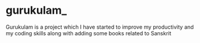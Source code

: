# gurukulam_
Gurukulam is a project which I have started to improve my productivity and my coding skills along with adding some books related to Sanskrit
